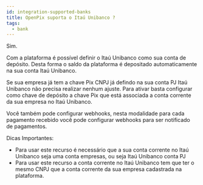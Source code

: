 ```yaml
---
id: integration-supported-banks
title: OpenPix suporta o Itaú Unibanco ?
tags:
  - bank
---
```


Sim.

Com a plataforma é possível definir o Itaú Unibanco como sua conta de depósito. Desta forma o saldo da plataforma é depositado automaticamente na sua conta Itaú Unibanco.

Se sua empresa já tem a chave Pix CNPJ já defindo na sua conta PJ Itaú Unibanco não precisa realizar nenhum ajuste. Para ativar basta configurar como chave de depósito a chave Pix que está associada a conta corrente da sua empresa no Itaú Unibanco.

Você também pode configurar webhooks, nesta modalidade para cada pagamento recebido você pode configurar webhooks para ser notificado de pagamentos.

Dicas Importantes:

- Para usar este recurso é necessário que a sua conta corrente no Itaú Unibanco seja uma conta empresas, ou seja Itaú Unibanco conta PJ
- Para usar este recurso a conta corrente no Itaú Unibanco tem que ter o mesmo CNPJ que a conta corrente da sua empresa cadastrada na plataforma.
